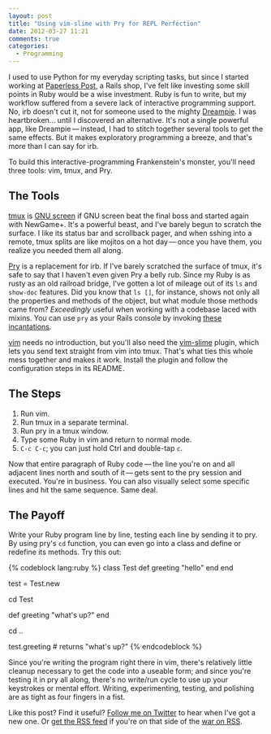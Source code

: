 ```yaml
---
layout: post
title: "Using vim-slime with Pry for REPL Perfection"
date: 2012-03-27 11:21
comments: true
categories: 
  - Programming
---
```


I used to use Python for my everyday scripting tasks, but since I started
working at [Paperless Post](http://www.paperlesspost.com), a Rails shop, I've
felt like investing some skill points in Ruby would be a wise investment. Ruby
is fun to write, but my workflow suffered from a severe lack of interactive
programming support. No, irb doesn't cut it, not for someone used to the mighty
[Dreampie](http://dreampie.sourceforge.net/). I was heartbroken... until I
discovered an alternative. It's not a single powerful app, like
Dreampie&thinsp;&#8212;&thinsp;instead, I had to stitch together several tools
to get the same effects. But it makes exploratory programming a breeze, and
that's more than I can say for irb.

To build this interactive-programming Frankenstein's monster, you'll need three
tools: vim, tmux, and Pry.

<!-- more -->

## The Tools

[tmux](http://tmux.sourceforge.net/) is
[GNU screen](http://www.gnu.org/software/screen/) if GNU screen beat the final
boss and started again with NewGame+. It's a powerful beast, and I've barely
begun to scratch the surface. I like its status bar and scrollback pager, and
when sshing into a remote, tmux splits are like mojitos on a hot
day&thinsp;&#8212;&thinsp;once you have them, you realize you needed them all
along.

[Pry](http://pry.github.com/) is a replacement for irb. If I've barely scratched
the surface of tmux, it's safe to say that I haven't even given Pry a belly rub.
Since my Ruby is as rusty as an old railroad bridge, I've gotten a lot of
mileage out of its `ls` and `show-doc` features. Did you know that `ls []`, for
instance, shows not only all the properties and methods of the object, but what
module those methods came from? _Exceedingly_ useful when working with a
codebase laced with mixins. You can use `pry` as your Rails console by invoking
[these incantations](https://github.com/pry/pry/wiki/Setting-up-Rails-or-Heroku-to-use-Pry).

[vim](http://www.vim.org/) needs no introduction, but you'll also need the
[vim-slime](https://github.com/jpalardy/vim-slime) plugin, which lets you send
text straight from vim into tmux. That's what ties this whole mess together and
makes it work. Install the plugin and follow the configuration steps in its
README.

## The Steps

1. Run vim.
2. Run tmux in a separate terminal.
3. Run pry in a tmux window.
4. Type some Ruby in vim and return to normal mode.
5. `C-c C-c`; you can just hold Ctrl and double-tap `c`.

Now that entire paragraph of Ruby code&thinsp;&#8212;&thinsp;the line you're on
and all adjacent lines north and south of it&thinsp;&#8212;&thinsp;gets sent to
the pry session and executed. You're in business. You can also visually select
some specific lines and hit the same sequence. Same deal.

## The Payoff

Write your Ruby program line by line, testing each line by sending it to pry.
By using pry's `cd` function, you can even go into a class and define or
redefine its methods. Try this out:

{% codeblock lang:ruby %}
class Test
  def greeting
    "hello"
  end
end

test = Test.new

cd Test

def greeting
  "what's up?"
end

cd ..

test.greeting # returns "what's up?"
{% endcodeblock %}

Since you're writing the program right there in vim, there's relatively little
cleanup necessary to get the code into a useable form; and since you're testing
it in pry all along, there's no write/run cycle to use up your keystrokes or
mental effort. Writing, experimenting, testing, and polishing are as tight as
four fingers in a fist.

Like this post? Find it useful?
[Follow me on Twitter](http://www.twitter.com/alan_macdougall) to hear when I've
got a new one. Or [get the RSS feed](http://www.alanmacdougall.com/atom.xml) if
you're on that side of the
[war on RSS](http://stage.vambenepe.com/archives/1932).
